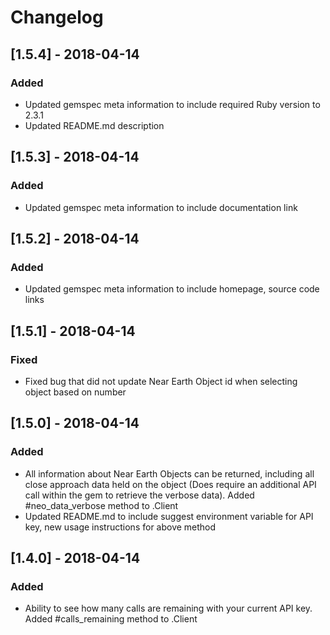 # Changelog

## [1.5.4] - 2018-04-14

### Added

- Updated gemspec meta information to include required Ruby version to 2.3.1
- Updated README.md description

## [1.5.3] - 2018-04-14

### Added

- Updated gemspec meta information to include documentation link

## [1.5.2] - 2018-04-14

### Added

- Updated gemspec meta information to include homepage, source code links

## [1.5.1] - 2018-04-14

### Fixed

- Fixed bug that did not update Near Earth Object id when selecting object based on number

## [1.5.0] - 2018-04-14

### Added

- All information about Near Earth Objects can be returned, including all close approach data held on the object (Does require an additional API call within the gem to retrieve the verbose data). Added #neo_data_verbose method to .Client
- Updated README.md to include suggest environment variable for API key, new usage instructions for above method

## [1.4.0] - 2018-04-14

### Added

- Ability to see how many calls are remaining with your current API key. Added #calls_remaining method to .Client
